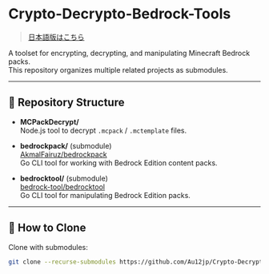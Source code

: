 # Crypto-Decrypto-Bedrock-Tools

> [日本語版はこちら](README_ja.md)

A toolset for encrypting, decrypting, and manipulating Minecraft Bedrock packs.  
This repository organizes multiple related projects as submodules.

---

## 📂 Repository Structure

- **MCPackDecrypt/**  
  Node.js tool to decrypt `.mcpack` / `.mctemplate` files.

- **bedrockpack/** (submodule)  
  [AkmalFairuz/bedrockpack](https://github.com/AkmalFairuz/bedrockpack)  
  Go CLI tool for working with Bedrock Edition content packs.

- **bedrocktool/** (submodule)  
  [bedrock-tool/bedrocktool](https://github.com/bedrock-tool/bedrocktool)  
  Go CLI tool for manipulating Bedrock Edition packs.

---

## 🚀 How to Clone

Clone with submodules:

```bash
git clone --recurse-submodules https://github.com/Au12jp/Crypto-Decrypto-Bedrock-Tools.git
```
